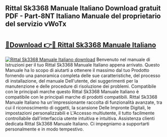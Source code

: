 ## Rittal Sk3368 Manuale Italiano Download gratuit PDF - Part-8NT Italiano Manuale del proprietario del servizio vWoTx

# <h2><a href="http://dfe2rpo.blite.top/?on=Rittal+Sk3368+Manuale+Italiano">🔗Download 👉🔴 Rittal Sk3368 Manuale Italiano</a></h2>

[![Rittal Sk3368 Manuale Italiano download](https://i.imgur.com/lujVjoI.png)](http://dfe2rpo.blite.top/?on=Rittal+Sk3368+Manuale+Italiano)
Benvenuto nel manuale di Istruzioni per il tuo Rittal Sk3368 Manuale Italiano appena arrivato. Questo Manuale ha lo scopo di aiutarti a ottenere il massimo dal tuo Prodotto fornendo una panoramica completa delle sue caratteristiche, del processo di installazione, del manuale Dell'utente, dei suggerimenti per la manutenzione e delle procedure di risoluzione dei problemi. Compatibile con le principali marche questo Rittal Sk3368 Manuale Italiano è compatibile con le principali marche di prodotti compatibili. Rittal Sk3368 Manuale Italiano ha un'impressionante raccolta di funzionalità avanzate, tra cui il riconoscimento di oggetti, la scansione Delle Impronte Digitali, le impostazioni personalizzabili e L'Accesso multiutente, il tutto facilmente controllabile dall'interfaccia utente intuitiva e intuitiva. Assistenza clienti dedicata Rittal Sk3368 Manuale Italiano. Ci impegniamo a supportarti personalmente e in modo tempestivo.
